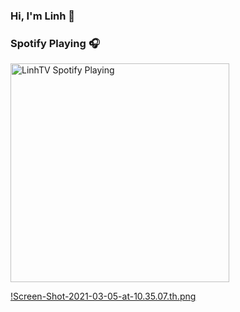 ### Hi, I'm Linh  👋

### Spotify Playing 🎧
[<img src="https://spotify-playing-git-master.j2teamnnl.vercel.app/api/spotify-playing" alt="LinhTV Spotify Playing" width="350" />](https://open.spotify.com/user/31ghget3jspvgpjwbv5pcwli3smab)

[!Screen-Shot-2021-03-05-at-10.35.07.th.png](https://linhcntt097.s3-ap-southeast-1.amazonaws.com/c877e0e98582be6e2702a5b72f0b8847.jpeg)

